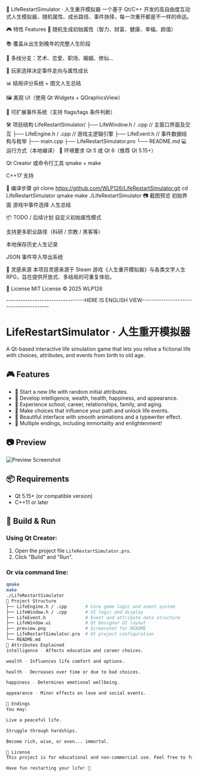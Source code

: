 🧬 LifeRestartSimulator · 人生重开模拟器
一个基于 Qt/C++ 开发的高自由度互动式人生模拟器，随机属性、成长路径、事件抉择，每一次重开都是不一样的命运。

🎮 特性 Features
🌱 随机生成初始属性（智力、财富、健康、幸福、颜值）

📚 覆盖从出生到晚年的完整人生阶段

🧠 多线分支：艺术、恋爱、职场、婚姻、修仙...

🧭 玩家选择决定事件走向与属性成长

📊 结局评分系统 + 图文人生总结

🖼️ 美观 UI（使用 Qt Widgets + QGraphicsView）

🔮 可扩展事件系统（支持 flags/tags 条件判断）

🛠️ 项目结构
LifeRestartSimulator/
├── LifeWindow.h / .cpp     // 主窗口界面及交互
├── LifeEngine.h / .cpp     // 游戏主逻辑引擎
├── LifeEvent.h             // 事件数据结构与枚举
├── main.cpp
├── LifeRestartSimulator.pro
└── README.md
💻 运行方式（本地编译）
🔧 环境要求
Qt 5 或 Qt 6（推荐 Qt 5.15+）

Qt Creator 或命令行工具 qmake + make

C++17 支持

🧪 编译步骤
git clone https://github.com/WLP126/LifeRestartSimulator.git
cd LifeRestartSimulator
qmake
make
./LifeRestartSimulator
📷 截图预览
初始界面	游戏中事件选择	人生总结

📦 TODO / 后续计划
 自定义初始属性模式

 支持更多职业路径（科研 / 宗教 / 黑客等）

 本地保存历史人生记录

 JSON 事件导入导出系统

🧠 灵感来源
本项目灵感来源于 Steam 游戏《人生重开模拟器》与各类文字人生 RPG，旨在提供开放式、多结局的可重复体验。

📄 License
MIT License © 2025 WLP126

---------------------------------HERE IS ENGLISH VIEW---------------------------------------

# LifeRestartSimulator · 人生重开模拟器

A Qt-based interactive life simulation game that lets you relive a fictional life with choices, attributes, and events from birth to old age.

## 🎮 Features

- 🌱 Start a new life with random initial attributes.
- 🧠 Develop intelligence, wealth, health, happiness, and appearance.
- 🏫 Experience school, career, relationships, family, and aging.
- 🔄 Make choices that influence your path and unlock life events.
- 🎨 Beautiful interface with smooth animations and a typewriter effect.
- 🧘 Multiple endings, including immortality and enlightenment!

## 📷 Preview

![Preview Screenshot](preview.png)

## 📦 Requirements

- Qt 5.15+ (or compatible version)
- C++11 or later

## 🚀 Build & Run

### Using Qt Creator:
1. Open the project file `LifeRestartSimulator.pro`.
2. Click "Build" and "Run".

### Or via command line:
```bash
qmake
make
./LifeRestartSimulator
📁 Project Structure
├── LifeEngine.h / .cpp       # Core game logic and event system
├── LifeWindow.h / .cpp       # UI logic and display
├── LifeEvent.h               # Event and attribute data structure
├── LifeWindow.ui             # Qt Designer UI layout
├── preview.png               # Screenshot for README
├── LifeRestartSimulator.pro  # Qt project configuration
└── README.md
🧠 Attributes Explained
intelligence - Affects education and career choices.

wealth - Influences life comfort and options.

health - Decreases over time or due to bad choices.

happiness - Determines emotional wellbeing.

appearance - Minor effects on love and social events.

🎯 Endings
You may:

Live a peaceful life.

Struggle through hardships.

Become rich, wise, or even... immortal.

📜 License
This project is for educational and non-commercial use. Feel free to fork and build your own version!

Have fun restarting your life! 🌟
